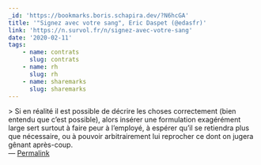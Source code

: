 ```yaml
---
_id: 'https://bookmarks.boris.schapira.dev/?N6hcGA'
title: '"Signez avec votre sang", Eric Daspet (@edasfr)'
link: 'https://n.survol.fr/n/signez-avec-votre-sang'
date: '2020-02-11'
tags:
    - name: contrats
      slug: contrats
    - name: rh
      slug: rh
    - name: sharemarks
      slug: sharemarks
---
```


&gt; Si en réalité il est possible de décrire les choses correc­te­ment (bien
entendu que c’est possible), alors insé­rer une formu­la­tion exagé­ré­ment
large sert surtout à faire peur à l’em­ployé, à espé­rer qu’il se retien­dra
plus que néces­saire, ou à pouvoir arbi­trai­re­ment lui repro­cher ce dont on
jugera gênant après-coup. <br>&#8212;
<a href="https://bookmarks.boris.schapira.dev/?N6hcGA" title="Permalink">Permalink</a>
